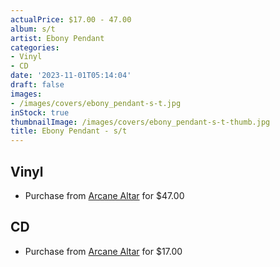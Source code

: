 ```yaml
---
actualPrice: $17.00 - 47.00
album: s/t
artist: Ebony Pendant
categories:
- Vinyl
- CD
date: '2023-11-01T05:14:04'
draft: false
images:
- /images/covers/ebony_pendant-s-t.jpg
inStock: true
thumbnailImage: /images/covers/ebony_pendant-s-t-thumb.jpg
title: Ebony Pendant - s/t
---
```


## Vinyl
* Purchase from [Arcane Altar](https://arcanealtar.bigcartel.com/product/ebony-pendant-s-t-2xlp) for $47.00
## CD
* Purchase from [Arcane Altar](https://arcanealtar.bigcartel.com/product/ebony-pendant-s-t-cd) for $17.00
